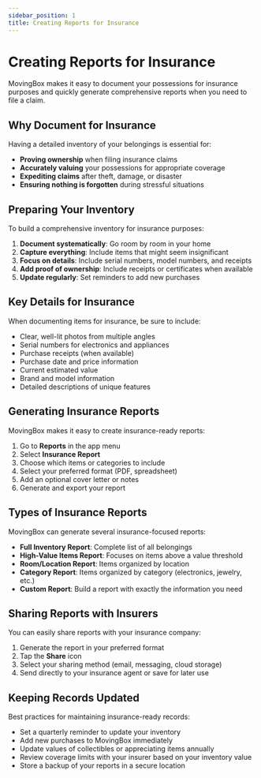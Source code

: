```yaml
---
sidebar_position: 1
title: Creating Reports for Insurance
---
```


# Creating Reports for Insurance

MovingBox makes it easy to document your possessions for insurance purposes and quickly generate comprehensive reports when you need to file a claim.

## Why Document for Insurance

Having a detailed inventory of your belongings is essential for:

- **Proving ownership** when filing insurance claims
- **Accurately valuing** your possessions for appropriate coverage
- **Expediting claims** after theft, damage, or disaster
- **Ensuring nothing is forgotten** during stressful situations

## Preparing Your Inventory

To build a comprehensive inventory for insurance purposes:

1. **Document systematically**: Go room by room in your home
2. **Capture everything**: Include items that might seem insignificant
3. **Focus on details**: Include serial numbers, model numbers, and receipts
4. **Add proof of ownership**: Include receipts or certificates when available 
5. **Update regularly**: Set reminders to add new purchases

## Key Details for Insurance

When documenting items for insurance, be sure to include:

- Clear, well-lit photos from multiple angles
- Serial numbers for electronics and appliances
- Purchase receipts (when available)
- Purchase date and price information
- Current estimated value
- Brand and model information
- Detailed descriptions of unique features

## Generating Insurance Reports

MovingBox makes it easy to create insurance-ready reports:

1. Go to **Reports** in the app menu
2. Select **Insurance Report**
3. Choose which items or categories to include
4. Select your preferred format (PDF, spreadsheet)
5. Add an optional cover letter or notes
6. Generate and export your report

## Types of Insurance Reports

MovingBox can generate several insurance-focused reports:

- **Full Inventory Report**: Complete list of all belongings
- **High-Value Items Report**: Focuses on items above a value threshold
- **Room/Location Report**: Items organized by location
- **Category Report**: Items organized by category (electronics, jewelry, etc.)
- **Custom Report**: Build a report with exactly the information you need

## Sharing Reports with Insurers

You can easily share reports with your insurance company:

1. Generate the report in your preferred format
2. Tap the **Share** icon
3. Select your sharing method (email, messaging, cloud storage)
4. Send directly to your insurance agent or save for later use

## Keeping Records Updated

Best practices for maintaining insurance-ready records:

- Set a quarterly reminder to update your inventory
- Add new purchases to MovingBox immediately
- Update values of collectibles or appreciating items annually
- Review coverage limits with your insurer based on your inventory value
- Store a backup of your reports in a secure location